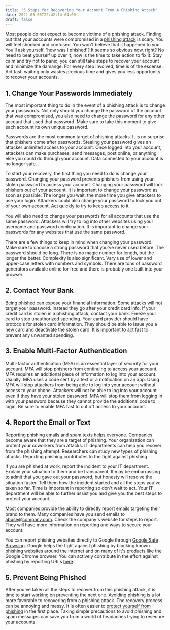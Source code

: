 ```yaml
---
title: "5 Steps for Recovering Your Account From A Phishing Attack"
date: 2021-05-05T22:42:14-04:00
draft: false
---
```


Most people do not expect to become victims of a phishing attack. Finding out that your accounts were compromised in a [phishing attack](/blog/what-is-phishing/) is scary. You will feel shocked and confused. You won't believe that it happened to you. You'll ask yourself, 'how was I phished'? It seems so obvious now, right? No need to beat yourself up over it, now is the time to take action to fix it. Stay calm and try not to panic, you can still take steps to recover your account and minimize the damange. For every step involved, time is of the escense. Act fast, waiting only wastes precious time and gives you less opportunity to recover your accounts.

## 1. Change Your Passwords Immediately

The most important thing to do in the event of a phishing attack is to change your passwords. Not only should you change the password of the account that was compromised, you also need to change the password for any other account that used that password. Make sure to take this moment to give each account its own unique password.

Passwords are the most common target of phishing attacks. It is no surprise that phishers come after passwords. Stealing your password gives an attacker unlimited access to your account. Once logged into your account, attackers can make purchases, send messages, post online, or anything else you could do through your account. Data connected to your account is no longer safe.

To start your recovery, the first thing you need to do is change your password. Changing your password prevents phishers from using your stolen password to access your account. Changing your password will lock phishers out of your account. It is important to change your password as soon as possible. The longer you wait, the more time you give attackers to use your login. Attackers could also change your password to lock you out of your own account. Act quickly to try to keep access to it.

You will also need to change your passwords for all accounts that use the same password. Attackers will try to log into other websites using your username and password combination. It is important to change your passwords for any websites that use the same password.

There are a few things to keep in mind when changing your password. Make sure to choose a strong password that you've never used before. The password should be long. There is no magic number for length, but the longer the better. Complexity is also significant. Vary use of lower and upper-case letters with numbers and symbols. There are tons of password generators available online for free and there is probably one built into your browser.

## 2. Contact Your Bank

Being phished can expose your financial information. Some attacks will not target your password. Instead they go after your credit card info. If your credit card is stolen in a phishing attack, contact your bank. Freeze your card to stop unauthorized spending. Your card provider should have protocols for stolen card information. They should be able to issue you a new card and deactivate the stolen card. It is important to act fast to prevent any unwanted spending.

## 3. Enable Multi-Factor Authentication

Multi-factor authentication (MFA) is an essential layer of security for your account. MFA will stop phishers from continuing to access your account. MFA requires an additional piece of information to log into your account. Usually, MFA uses a code sent by a text or a notification on an app. Using MFA will stop attackers from being able to log into your account without access to your phone. Attackers will not be able to log into your account even if they have your stolen password. MFA will stop them from logging in with your password because they cannot provide the additional code to login. Be sure to enable MFA fast to cut off access to your account.

## 4. Report the Email or Text

Reporting phishing emails and spam texts helps everyone. Companies become aware that they are a target of phishing. Your organization can protect your coworkers from attacks. IT departments can help you recover from the phishing attempt. Researchers can study new types of phishing attacks. Reporting phishing contributes to the fight against phishing.

If you are phished at work, report the incident to your IT department. Explain your situation to them and be transparent. It may be embarrassing to admit that you gave out your password, but honesty will resolve the situation faster. Tell them how the incident started and all the steps you've taken so far. Time is important in reporting so don't wait to act. Your IT department will be able to further assist you and give you the best steps to protect your account.

Most companies provide the ability to directly report emails targeting their brand to them. Many companies have you send emails to abuse@company.com. Check the company's website for steps to report. They will have more information on reporting and ways to secure your account.

You can report phishing websites directly to Google through [Google Safe Browsing](https://safebrowsing.google.com). Google helps the fight against phishing by blocking known phishing websites around the internet and on many of it's products like the Google Chrome browser. You can actively contribute in the effort against phishing by reporting URLs [here](https://safebrowsing.google.com/safebrowsing/report_phish/?hl=en).

## 5. Prevent Being Phished

After you've taken all the steps to recover from this phishing attack, it is time to start working on preventing the next one. Avoiding phishing is a lot more favorable to recovering from a phishing attack. The recovery process can be annoying and messy. It is often easier to [protect yourself from phishing](/blog/protect-yourself-against-phishing) in the first place. Taking simple precautions to avoid phishing and spam messages can save you from a world of headaches trying to resecure your accounts. 
